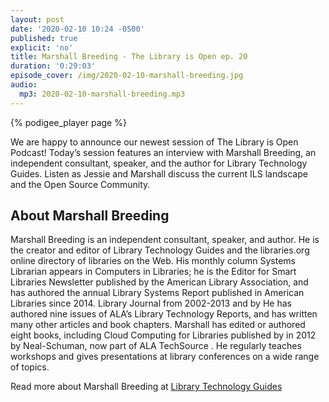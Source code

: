 ```yaml
---
layout: post
date: '2020-02-10 10:24 -0500'
published: true
explicit: 'no'
title: Marshall Breeding - The Library is Open ep. 20
duration: '0:29:03'
episode_cover: /img/2020-02-10-marshall-breeding.jpg
audio:
  mp3: 2020-02-10-marshall-breeding.mp3
---
```


{% podigee_player page %}

We are happy to announce our newest session of The Library is Open Podcast! Today’s session features an interview with Marshall Breeding, an independent consultant, speaker, and the author for Library Technology Guides. Listen as Jessie and Marshall discuss the current ILS landscape and the Open Source Community. 

## About Marshall Breeding 

Marshall Breeding is an independent consultant, speaker, and author. He is the creator and editor of Library Technology Guides and the libraries.org online directory of libraries on the Web. His monthly column Systems Librarian appears in Computers in Libraries; he is the Editor for Smart Libraries Newsletter published by the American Library Association, and has authored the annual Library Systems Report published in American Libraries since 2014. Library Journal from 2002-2013 and by He has authored nine issues of ALA’s Library Technology Reports, and has written many other articles and book chapters. Marshall has edited or authored eight books, including Cloud Computing for Libraries published by in 2012 by Neal-Schuman, now part of ALA TechSource . He regularly teaches workshops and gives presentations at library conferences on a wide range of topics.

Read more about Marshall Breeding at [Library Technology Guides](https://librarytechnology.org/ "Library Technology Guides")

